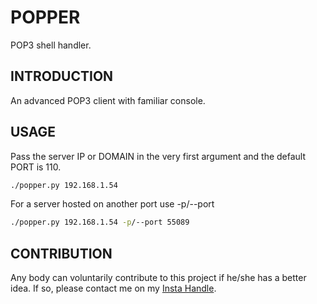 # POPPER
POP3 shell handler.

## INTRODUCTION

An advanced POP3 client with familiar console.

## USAGE

Pass the server IP or DOMAIN in the very first argument and the default PORT is 110.

```bash
./popper.py 192.168.1.54
```

For a server hosted on another port use -p/--port

```bash
./popper.py 192.168.1.54 -p/--port 55089
```

## CONTRIBUTION

Any body can voluntarily contribute to this project if he/she has a better idea. 
If so, please contact me on my [Insta Handle](https://www.instagram.com/sayanray385/).

